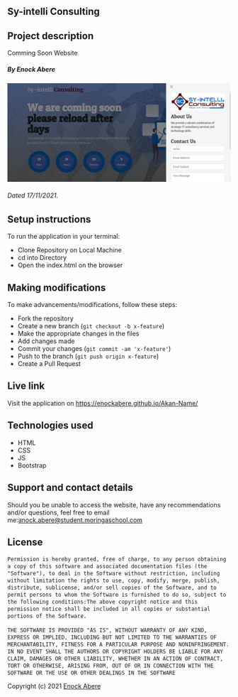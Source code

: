
## Sy-intelli Consulting
## Project description
Comming Soon Website
##### By Enock Abere 
![views](assets/img/s1.png)
###### Dated 17/11/2021.
## Setup instructions
To run the application in your terminal:
- Clone Repository on Local Machine
- cd into Directory
- Open the index.html on the browser


## Making modifications

To make advancements/modifications, follow these steps:

- Fork the repository
- Create a new branch (`git checkout -b x-feature`)
- Make the appropriate changes in the files
- Add changes made
- Commit your changes (`git commit -am 'x-feature'`)
- Push to the branch (`git push origin x-feature`)
- Create a Pull Request 
## Live link
Visit the application on https://enockabere.github.io/Akan-Name/
## Technologies used
- HTML
- CSS
- JS
- Bootstrap

## Support and contact details

Should you be unable to access the website, have any recommendations and/or questions, feel free to email me:[anock.abere@student.moringaschool.com](mailto:maebaenock95@gmail.com)


## License
    ​Permission is hereby granted, free of charge, to any person obtaining a copy of this software and associated documentation files (the "Software"), to deal in the Software without restriction, including without limitation the rights to use, copy, modify, merge, publish, distribute, sublicense, and/or sell copies of the Software, and to permit persons to whom the Software is furnished to do so, subject to the following conditions:​The above copyright notice and this permission notice shall be included in all copies or substantial portions of the Software.

    ​THE SOFTWARE IS PROVIDED "AS IS", WITHOUT WARRANTY OF ANY KIND, EXPRESS OR IMPLIED, INCLUDING BUT NOT LIMITED TO THE WARRANTIES OF MERCHANTABILITY, FITNESS FOR A PARTICULAR PURPOSE AND NONINFRINGEMENT. IN NO EVENT SHALL THE AUTHORS OR COPYRIGHT HOLDERS BE LIABLE FOR ANY CLAIM, DAMAGES OR OTHER LIABILITY, WHETHER IN AN ACTION OF CONTRACT, TORT OR OTHERWISE, ARISING FROM, OUT OF OR IN CONNECTION WITH THE SOFTWARE OR THE USE OR OTHER DEALINGS IN THE SOFTWARE

Copyright (c) 2021 [Enock Abere](https://github.com/enockabere)  

